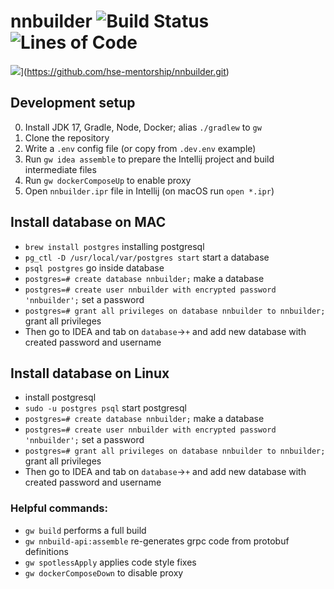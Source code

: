 # nnbuilder ![Build Status](https://img.shields.io/circleci/build/github/hse-mentorship/nnbuilder?style=flat-square) ![Lines of Code](https://img.shields.io/tokei/lines/github/hse-mentorship/nnbuilder?style=flat-square)

![](https://tokei.rs/b1/github/XAMPPRocky/tokei?category=lines)](https://github.com/hse-mentorship/nnbuilder.git)


## Development setup

0. Install JDK 17, Gradle, Node, Docker; alias `./gradlew` to `gw`
1. Clone the repository
2. Write a `.env` config file (or copy from `.dev.env` example)
3. Run `gw idea assemble` to prepare the Intellij project and build intermediate files
4. Run `gw dockerComposeUp` to enable proxy
5. Open `nnbuilder.ipr` file in Intellij (on macOS run `open *.ipr`)

## Install database on MAC

 * `brew install postgres` installing postgresql
 * `pg_ctl -D /usr/local/var/postgres start` start a database
 * `psql postgres` go inside database
 * `postgres=# create database nnbuilder;` make a database
 * `postgres=# create user nnbuilder with encrypted password 'nnbuilder';` set a password
 * `postgres=# grant all privileges on database nnbuilder to nnbuilder;` grant all privileges
 * Then go to IDEA and tab on `database`->`+` and add new database with created password and username

## Install database on Linux

* install postgresql
* `sudo -u postgres psql` start postgresql
* `postgres=# create database nnbuilder;` make a database
* `postgres=# create user nnbuilder with encrypted password 'nnbuilder';` set a password
* `postgres=# grant all privileges on database nnbuilder to nnbuilder;` grant all privileges
* Then go to IDEA and tab on `database`->`+` and add new database with created password and username

### Helpful commands:

* `gw build` performs a full build
* `gw nnbuild-api:assemble` re-generates grpc code from protobuf definitions
* `gw spotlessApply` applies code style fixes
* `gw dockerComposeDown` to disable proxy

